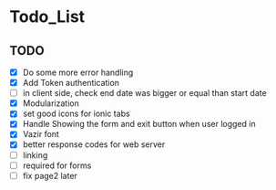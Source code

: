 # Todo_List

## TODO

- [x] Do some more error handling
- [x] Add Token authentication
- [ ] in client side, check end date was bigger or equal than start date
- [x] Modularization
- [x] set good icons for ionic tabs
- [x] Handle Showing the form and exit button when user logged in
- [x] Vazir font
- [x] better response codes for web server
- [ ] linking
- [ ] required for forms
- [ ] fix page2 later

